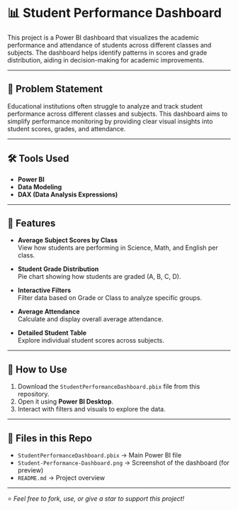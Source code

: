 # 📊 Student Performance Dashboard

This project is a Power BI dashboard that visualizes the academic performance and attendance of students across different classes and subjects. The dashboard helps identify patterns in scores and grade distribution, aiding in decision-making for academic improvements.

---

## 📌 Problem Statement

Educational institutions often struggle to analyze and track student performance across different classes and subjects. This dashboard aims to simplify performance monitoring by providing clear visual insights into student scores, grades, and attendance.

---

## 🛠️ Tools Used

- **Power BI**
- **Data Modeling**
- **DAX (Data Analysis Expressions)**

---

## 📂 Features

- **Average Subject Scores by Class**  
  View how students are performing in Science, Math, and English per class.

- **Student Grade Distribution**  
  Pie chart showing how students are graded (A, B, C, D).

- **Interactive Filters**  
  Filter data based on Grade or Class to analyze specific groups.

- **Average Attendance**  
  Calculate and display overall average attendance.

- **Detailed Student Table**  
  Explore individual student scores across subjects.

---

## 🚀 How to Use

1. Download the `StudentPerformanceDashboard.pbix` file from this repository.
2. Open it using **Power BI Desktop**.
3. Interact with filters and visuals to explore the data.

---

## 📁 Files in this Repo

- `StudentPerformanceDashboard.pbix` → Main Power BI file  
- `Student-Performance-Dashboard.png` → Screenshot of the dashboard (for preview)  
- `README.md` → Project overview

---


⭐ *Feel free to fork, use, or give a star to support this project!*

